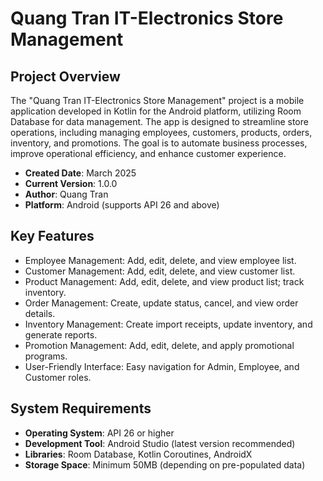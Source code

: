 # Quang Tran IT-Electronics Store Management

## Project Overview
The "Quang Tran IT-Electronics Store Management" project is a mobile application developed in Kotlin for the Android platform, utilizing Room Database for data management. The app is designed to streamline store operations, including managing employees, customers, products, orders, inventory, and promotions. The goal is to automate business processes, improve operational efficiency, and enhance customer experience.

- **Created Date**: March 2025
- **Current Version**: 1.0.0
- **Author**: Quang Tran
- **Platform**: Android (supports API 26 and above)

## Key Features
- Employee Management: Add, edit, delete, and view employee list.
- Customer Management: Add, edit, delete, and view customer list.
- Product Management: Add, edit, delete, and view product list; track inventory.
- Order Management: Create, update status, cancel, and view order details.
- Inventory Management: Create import receipts, update inventory, and generate reports.
- Promotion Management: Add, edit, delete, and apply promotional programs.
- User-Friendly Interface: Easy navigation for Admin, Employee, and Customer roles.

## System Requirements
- **Operating System**: API 26 or higher
- **Development Tool**: Android Studio (latest version recommended)
- **Libraries**: Room Database, Kotlin Coroutines, AndroidX
- **Storage Space**: Minimum 50MB (depending on pre-populated data)
